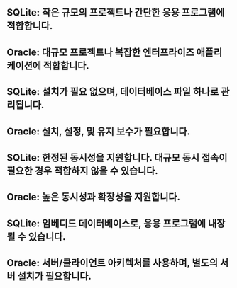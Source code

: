 
## SQLite: 작은 규모의 프로젝트나 간단한 응용 프로그램에 적합합니다.
## Oracle: 대규모 프로젝트나 복잡한 엔터프라이즈 애플리케이션에 적합합니다.


## SQLite: 설치가 필요 없으며, 데이터베이스 파일 하나로 관리됩니다.
## Oracle: 설치, 설정, 및 유지 보수가 필요합니다.


## SQLite: 한정된 동시성을 지원합니다. 대규모 동시 접속이 필요한 경우 적합하지 않을 수 있습니다.
## Oracle: 높은 동시성과 확장성을 지원합니다.


## SQLite: 임베디드 데이터베이스로, 응용 프로그램에 내장될 수 있습니다.
## Oracle: 서버/클라이언트 아키텍처를 사용하며, 별도의 서버 설치가 필요합니다.
